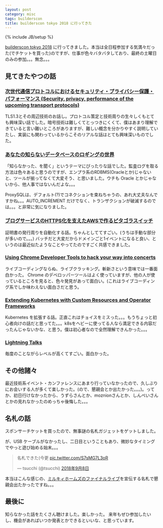 ```yaml
---
layout: post
category: misc
tags: builderscon
title: builderscon tokyo 2018 に行ってきた
---
```

{% include JB/setup %}

[builderscon tokyo 2018](https://builderscon.io/tokyo/2018) に行ってきました。本当は全日程参加する気満々だった(でチケットを買った)のですが、仕事が色々バタバタしており、最終の土曜日のみの参加。。。無念。。。

## 見てきたやつの話

### [次世代通信プロトコルにおけるセキュリティ・プライバシー保護・パフォーマンス (Security, privacy, performance of the upcoming transport protocols)](https://builderscon.io/tokyo/2018/session/befa5a63-989f-49b8-8b1c-ef86da52fc58)

TLS1.3とその周辺技術のお話し。プロトコル策定と技術周りの生々しくもとても興味深い話でした。暗号技術は難しくてとっつきにくくて、僕はあまり理解できていると言い難いところがありますが、難しい概念を分かりやすく説明していたし、実装にも関わっているからこそのリアルな話はとても興味深いものでした。

### [あなたの知らないデータベースのロギングの世界](https://builderscon.io/tokyo/2018/session/87e13506-2f80-4fae-af9c-2421c7dbb460)

「知らなかった、を聞く」というテーマにぴったりな話でした。監査ログを取る方法は色々あると思うのですが、エンプラ系のRDBMS(Oracleとか)じゃないと、ツールが揃ってなくて大変そう、と思いました。ウチも Oracle とかじゃないから、他人事ではないんだよな。。。

ProxySQLは、デフォルト(?)でコネクションを束ねちゃうの、あれ大丈夫なんですかね。。。AUTO_INCREMENT だけでなく、トランザクションが破滅するのでは。。。と非常に気になりました。

### [ブログサービスのHTTPS化を支えたAWSで作るピタゴラスイッチ](https://builderscon.io/tokyo/2018/session/57d5f68d-cfa2-4b43-9c4d-71394700090e)

証明書の発行周りを自動化する話。ちゃんとしててすごい。(うちは手動な部分が多いので。。。)
バッチだと大変だからドメインごと1イベントになると良い、というのは最近似たようなことやってたのですごく共感できました。

### [Using Chrome Developer Tools to hack your way into concerts](https://builderscon.io/tokyo/2018/session/a9e04c66-219e-4d33-9315-f597b8f97829)

ライブコーディングならぬ、ライブクラッキング。斬新さという意味では一番面白かった。
Chrome のデベロッパーツールはよく使っていますが、他の人が使っているところを見ると、色々発見があって面白い。(これはライブコーディング系でしか味わえない面白さだと思う。

### [Extending Kubernetes with Custom Resources and Operator Frameworks](https://builderscon.io/tokyo/2018/session/c13209ac-ea4a-4f71-b748-fe9fcebcda9a)

Kubernetes を拡張する話。正直これはチョイスをミスった。。。もうちょっと初心者向けの話だと思ってた。。。k8sをヘビーに使ってる人なら満足できる内容だったんじゃないかな、と思う。僕は初心者なので全然理解できんかった。。。

### [Lightning Talks](https://builderscon.io/tokyo/2018/session/c3499879-85d6-11e8-b5f0-42010af006c2)

毎度のことながらレベルが高くてすごい。面白かった。

## その他諸々

最近技術系イベント・カンファレンスにあまり行っていなかったので、久しぶりにお会いする人が多くて楽しかった。(ので、懇親会とか出たかった。。。)。ってか、初日行けなかったから、うずらさんとか、moznionさんとか、しんぺいさんとかの見れなかったのめっちゃ後悔した。。。

## 名札の話

スポンサーチケットを買ったので、無事謎の名札ガジェットをゲットしました。

が、USB ケーブルがなかったし、二日目ということもあり、微妙なタイミングでやっと遊び始める始末。。。

<blockquote class="twitter-tweet" data-lang="ja"><p lang="ja" dir="ltr">名札できた(今更 <a href="https://t.co/S7sMG7L3oR">pic.twitter.com/S7sMG7L3oR</a></p>&mdash; tsucchi (@tsucchi) <a href="https://twitter.com/tsucchi/status/1038329124203290624?ref_src=twsrc%5Etfw">2018年9月8日</a></blockquote>
<script async src="https://platform.twitter.com/widgets.js" charset="utf-8"></script>

本当はこんな感じの、[ミルキィホームズのファイナルライブ](http://milky-holmes.com/news/2018/06/09/2904)を宣伝する名札で懇親会出たかったですね。。。

## 最後に

知らなかった話をたくさん聴けました。楽しかった。
来年もぜひ参加したいし、機会があればいつか発表とかできるといいな、と思っています。
